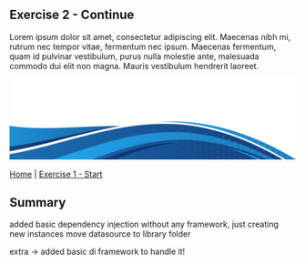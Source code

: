 ## Exercise 2 - Continue

Lorem ipsum dolor sit amet, consectetur adipiscing elit. Maecenas nibh mi, rutrum nec tempor vitae, fermentum nec ipsum. Maecenas fermentum, quam id pulvinar vestibulum, purus nulla molestie ante, malesuada commodo dui elit non magna. Mauris vestibulum hendrerit laoreet.

<kbd> <img src="exercise_2_header.png" /> </kbd>

[Home](../README.md) | [Exercise 1 - Start](exercise-1.md) 

## Summary

added basic dependency injection without any framework, just creating new instances
move datasource to library folder

extra -> added basic di framework to handle it!